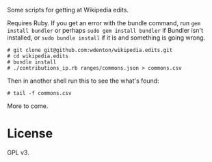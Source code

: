 Some scripts for getting at Wikipedia edits.

Requires Ruby.  If you get an error with the bundle command, run `gem install bundler` or perhaps `sudo gem install bundler` if Bundler isn't installed, or `sudo bundle install` if it is and something is going wrong.

    # git clone git@github.com:wdenton/wikipedia.edits.git
    # cd wikipedia.edits
	# bundle install
	# ./contributions_ip.rb ranges/commons.json > commons.csv

Then in another shell run this to see the what's found:

    # tail -f commons.csv

More to come.

# License

GPL v3.
